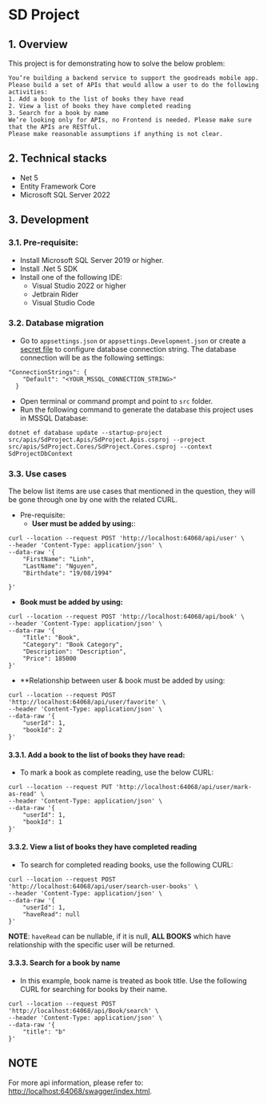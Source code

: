 # SD Project

## 1. Overview
This project is for demonstrating how to solve the below problem:
```
You’re building a backend service to support the goodreads mobile app. Please build a set of APIs that would allow a user to do the following activities:
1. Add a book to the list of books they have read
2. View a list of books they have completed reading
3. Search for a book by name
We’re looking only for APIs, no Frontend is needed. Please make sure that the APIs are RESTful.
Please make reasonable assumptions if anything is not clear.
```

## 2. Technical stacks
- Net 5
- Entity Framework Core
- Microsoft SQL Server 2022

## 3. Development

### 3.1. Pre-requisite:
- Install Microsoft SQL Server 2019 or higher.
- Install .Net 5 SDK
- Install one of the following IDE: 
  - Visual Studio 2022 or higher
  - Jetbrain Rider
  - Visual Studio Code

### 3.2. Database migration

- Go to `appsettings.json` or `appsettings.Development.json` or create a [secret file](https://docs.microsoft.com/en-us/aspnet/core/security/app-secrets?view=aspnetcore-6.0&tabs=windows) to configure database connection string.
The database connection will be as the following settings:

```
"ConnectionStrings": {
    "Default": "<YOUR_MSSQL_CONNECTION_STRING>"
  }
```

- Open terminal or command prompt and point to `src` folder.
- Run the following command to generate the database this project uses in MSSQL Database:
```
dotnet ef database update --startup-project src/apis/SdProject.Apis/SdProject.Apis.csproj --project src/apis/SdProject.Cores/SdProject.Cores.csproj --context SdProjectDbContext 
```

### 3.3. Use cases

The below list items are use cases that mentioned in the question, they will be gone through one by one with the related CURL.

- Pre-requisite:
  - **User must be added by using:**:
```
curl --location --request POST 'http://localhost:64068/api/user' \
--header 'Content-Type: application/json' \
--data-raw '{
    "FirstName": "Linh",
    "LastName": "Nguyen",
    "Birthdate": "19/08/1994"

}'
```
  - **Book must be added by using:**
```
curl --location --request POST 'http://localhost:64068/api/book' \
--header 'Content-Type: application/json' \
--data-raw '{
    "Title": "Book",
    "Category": "Book Category",
    "Description": "Description",
    "Price": 185000
}'
```
  - **Relationship between user & book must be added by using:
```
curl --location --request POST 'http://localhost:64068/api/user/favorite' \
--header 'Content-Type: application/json' \
--data-raw '{
    "userId": 1,
    "bookId": 2
}'
```



#### 3.3.1. Add a book to the list of books they have read:

- To mark a book as complete reading, use the below CURL:
```
curl --location --request PUT 'http://localhost:64068/api/user/mark-as-read' \
--header 'Content-Type: application/json' \
--data-raw '{
    "userId": 1,
    "bookId": 1
}'
```

#### 3.3.2. View a list of books they have completed reading
- To search for completed reading books, use the following CURL:
```
curl --location --request POST 'http://localhost:64068/api/user/search-user-books' \
--header 'Content-Type: application/json' \
--data-raw '{
    "userId": 1,
    "haveRead": null
}'
```

**NOTE**: `haveRead` can be nullable, if it is null, **ALL BOOKS** which have relationship with the specific user will be returned.

#### 3.3.3. Search for a book by name
- In this example, book name is treated as book title. Use the following CURL for searching for books by their name.
```
curl --location --request POST 'http://localhost:64068/api/Book/search' \
--header 'Content-Type: application/json' \
--data-raw '{
    "title": "b"
}'
```


## NOTE
For more api information, please refer to: [http://localhost:64068/swagger/index.html](http://localhost:64068/swagger/index.html).
